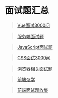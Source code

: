 <!--
 * @Description: 常见的基础面试题
 * @Date: 2019-08-10 01:46:28
 * @LastEditors: phoebus
 * @LastEditTime: 2019-08-22 11:43:17
 -->
# 面试题汇总

> [Vue面试3000问](知识笔记/大前端/面试/基础面试题/Vue面试3000问.md)

> [服务端面试题](知识笔记/大前端/面试/基础面试题/服务端面试题.md)

> [JavaScript面试题](知识笔记/大前端/面试/基础面试题/JavaScript面试题.md)

> [CSS面试3000问](知识笔记/大前端/面试/基础面试题/CSS面试3000问.md)

> [浏览器相关面试题](知识笔记/大前端/面试/基础面试题/浏览器相关面试题.md)

> [前端杂学](知识笔记/大前端/面试/基础面试题/前端杂学.md)

> [前端面试题收集](知识笔记/大前端/面试/网上真实面试题/前端面试题收集.md)
